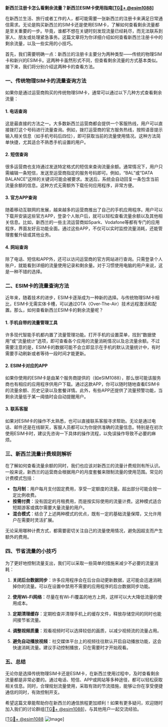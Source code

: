 **新西兰注册卡怎么看剩余流量？新西兰ESIM卡使用指南[[TG💪+ @esim1088](https://t.me/s/esim1088)]**

在新西兰生活、旅行或者工作的人，都可能需要一张新西兰的注册卡来满足日常通信需求。无论是购买新西兰的SIM卡还是使用ESIM卡，了解如何查看剩余流量都是至关重要的一步。毕竟，谁都不想在关键时刻发现流量已经耗尽，而无法联系到家人、朋友或处理紧急事务。这篇文章将为你详细介绍如何查看新西兰注册卡中的剩余流量，以及一些实用的小技巧。

首先，我们需要明确一点：新西兰的注册卡主要分为两种类型——传统的物理SIM卡和新兴的ESIM卡。这两种卡虽然形式不同，但查看剩余流量的方式基本类似。接下来，我们将分别介绍这两种卡的查看方法。

### **一、传统物理SIM卡的流量查询方法**

如果你是通过运营商购买的传统物理SIM卡，通常可以通过以下几种方式查看剩余流量：

#### **1. 电话查询**
这是最直接的方法之一。大多数新西兰运营商都会提供一个客服热线，用户可以直接拨打这个号码进行流量查询。例如，拨打运营商的官方服务热线，按照语音提示输入相关信息（如手机号码后四位），即可获取当前的流量使用情况。这种方法简单快捷，尤其适合不熟悉手机设置的用户。

#### **2. 短信查询**
很多运营商也支持通过发送特定格式的短信来查询流量余额。通常情况下，用户只需编辑一条短信，发送至运营商指定的服务号码即可。例如，“BAL”或“DATA BALANCE”这样的关键词可能会被要求。发送后，系统会自动回复一条包含当前流量余额的信息。这种方式无需额外下载任何应用程序，非常方便。

#### **3. 官方APP查询**
随着移动互联网的发展，越来越多的运营商推出了自己的手机应用程序。用户可以下载并安装这些官方APP，登录个人账户后，就可以轻松查看流量余额以及其他相关信息。比如，新西兰的一些主流运营商如Spark、Vodafone等都有专门的应用程序，界面友好且功能全面。通过这些APP，不仅可以实时监控流量消耗，还能管理套餐升级或其他业务。

#### **4. 网站查询**
除了电话、短信和APP外，还可以访问运营商的官方网站进行查询。只需登录个人账户，就能看到详细的流量使用记录和剩余量。对于习惯使用电脑的用户来说，这是一种不错的选择。

### **二、ESIM卡的流量查询方法**

近年来，随着技术的进步，ESIM卡逐渐成为一种新的选择。与传统物理SIM卡相比，ESIM卡无需实体卡槽，可以通过OTA（Over-The-Air）技术远程激活和配置。那么，如何查看新西兰ESIM卡的剩余流量呢？

#### **1. 手机自带的流量管理工具**
许多现代智能手机都内置了流量管理功能。打开手机的设置菜单，找到“数据使用”或“流量统计”选项，即可查看各个应用的流量消耗情况以及总流量余额。不过需要注意的是，ESIM卡的数据可能不会立即显示在手机的默认流量统计中，有时需要手动刷新或者等待一段时间才能更新。

#### **2. ESIM卡对应的APP**
如果你使用的ESIM卡是由某个服务商提供的（如eSIM1088），那么很可能该服务商也有相应的应用程序供用户下载。通过这款APP，你可以随时随地查看ESIM卡的流量余额、历史记录以及套餐详情。此外，有些APP还提供了流量预警功能，当剩余流量低于某一阈值时会自动提醒用户。

#### **3. 联系客服**
如果对ESIM卡的操作不太熟悉，也可以直接联系客服寻求帮助。无论是通过电话、邮件还是在线聊天，客服人员都可以为你提供准确的流量信息。特别是在初次使用ESIM卡时，建议先咨询一下具体的操作流程，以免误操作导致不必要的麻烦。

### **三、新西兰流量计费规则解析**

在了解如何查看流量余额的同时，我们也应该对新西兰的流量计费规则有所认识。一般来说，新西兰的运营商会根据用户的月度套餐来限制流量的使用范围。常见的计费模式包括：

- **包月制**：用户每月支付固定费用，享受一定额度的流量。超出部分可能会按一定比例收费。
- **按需付费**：没有固定的月租费用，而是按实际使用的流量计费。这种模式适合短期游客或偶尔需要大量流量的用户。
- **混合模式**：结合了上述两种模式的优点，既有一定的基础流量保障，又允许用户在需要时灵活扩展。

无论采用哪种计费方式，都需要密切关注自己的流量使用情况，避免因超支而产生额外的费用。

### **四、节省流量的小技巧**

为了更好地控制流量支出，我们可以采取一些简单的措施来减少不必要的流量消耗：

1. **关闭后台数据同步**：许多应用程序会在后台自动更新数据，这可能会迅速消耗掉你的流量。可以在设置中禁用不需要的应用程序的后台数据同步功能。
   
2. **使用Wi-Fi网络**：尽量在有Wi-Fi覆盖的地方上网，这样可以大大降低流量的使用成本。

3. **定期清理缓存**：定期检查并清理手机上的缓存文件，释放存储空间的同时也能间接节省流量。

4. **调整视频质量**：观看视频时可以选择较低的画质，以减少视频流的流量占用。

5. **避免自动播放视频**：社交媒体平台上的视频往往默认开启自动播放功能，这会快速消耗流量。建议手动控制播放，只在需要时才开始观看。

### **五、总结**

无论你是选择传统物理SIM卡还是ESIM卡，在新西兰使用过程中，及时查看剩余流量都是非常必要的。通过电话、短信、APP或网站等多种途径，都可以轻松获取相关信息。同时，合理规划流量使用，采取有效的节流措施，能够让你在享受便捷通信的同时，有效控制开支。

希望这篇文章能帮助你在新西兰的通信旅程更加顺利！如果有更多疑问，欢迎随时加入我们的讨论群组[[TG💪+ @esim1088](https://t.me/s/esim1088)]，与其他用户一起交流经验。

[[TG💪+ @esim1088](https://t.me/s/esim1088) ![Image](https://i.postimg.cc/4NQfJmqS/Snipaste-2025-05-13-00-14-12.png)]